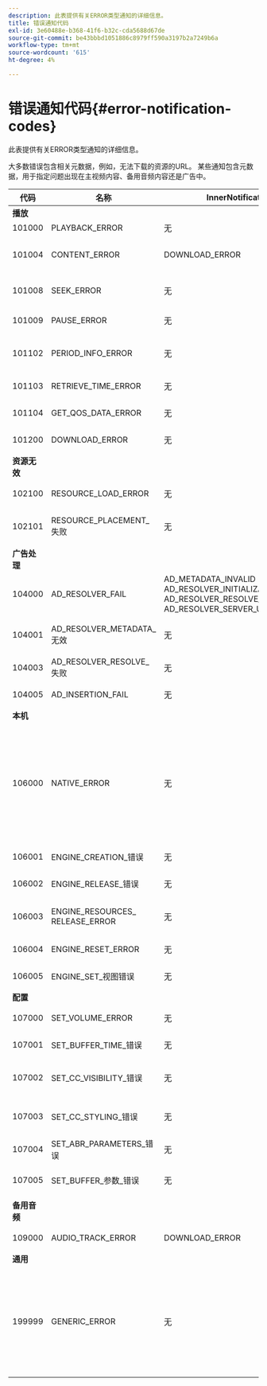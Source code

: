 ```yaml
---
description: 此表提供有关ERROR类型通知的详细信息。
title: 错误通知代码
exl-id: 3e60488e-b368-41f6-b32c-cda5688d67de
source-git-commit: be43bbbd1051886c8979ff590a3197b2a7249b6a
workflow-type: tm+mt
source-wordcount: '615'
ht-degree: 4%

---
```


# 错误通知代码{#error-notification-codes}

此表提供有关ERROR类型通知的详细信息。

<!--<a id="section_D29404228F5E4B818642CBA6A0D39546"></a>-->

大多数错误包含相关元数据，例如，无法下载的资源的URL。 某些通知包含元数据，用于指定问题出现在主视频内容、备用音频内容还是广告中。

<table frame="all" colsep="1" rowsep="1" id="table_8B61210A406A45ACBE37FC29729DDE22"> 
 <thead> 
  <tr rowsep="1"> 
   <th colname="1" class="entry"> 代码 </th> 
   <th colname="2" class="entry"> 名称 </th> 
   <th colname="3" class="entry"> InnerNotification </th> 
   <th colname="4" class="entry"> 元数据键 </th> 
   <th colname="5" class="entry"> 评论 </th> 
  </tr> 
 </thead>
 <tbody> 
  <tr rowsep="1"> 
   <td colname="1"><b>播放</b> </td> 
   <td colname="2"> </td> 
   <td colname="3"> </td> 
   <td colname="4"> </td> 
   <td colname="5"> </td> 
  </tr> 
  <tr rowsep="1"> 
   <td colname="1"><span class="codeph"> 101000 </span> </td> 
   <td colname="2"><span class="codeph"> PLAYBACK_ERROR </span> </td> 
   <td colname="3"> 无 </td> 
   <td colname="4"><span class="codeph"> 描述</span> </td> 
   <td colname="5"> </td> 
  </tr> 
  <tr rowsep="1"> 
   <td colname="1"><span class="codeph"> 101004 </span> </td> 
   <td colname="2"><span class="codeph"> CONTENT_ERROR</span> </td> 
   <td colname="3"><span class="codeph"> DOWNLOAD_ERROR</span> </td> 
   <td colname="4"> </td> 
   <td colname="5"> 下载片段或区段（视频和音频）时出错。 </td> 
  </tr> 
  <tr rowsep="1"> 
   <td colname="1"><span class="codeph"> 101008 </span> </td> 
   <td colname="2"><span class="codeph"> SEEK_ERROR </span> </td> 
   <td colname="3"> 无 </td> 
   <td colname="4"><span class="codeph"> NATIVE_ERROR_CODE </span><span class="codeph"> DESIRED_SEEK_POSITION </span><span class="codeph"> DESIRED_SEEK_PERIOD </span> </td> 
   <td colname="5"> 执行搜寻操作时出错。 </td> 
  </tr> 
  <tr rowsep="1"> 
   <td colname="1"><span class="codeph"> 101009 </span> </td> 
   <td colname="2"><span class="codeph"> PAUSE_ERROR </span> </td> 
   <td colname="3"> 无 </td> 
   <td colname="4"><span class="codeph"> 描述</span> </td> 
   <td colname="5"> 执行暂停操作时出错。 </td> 
  </tr> 
  <tr rowsep="1"> 
   <td colname="1"><span class="codeph"> 101102 </span> </td> 
   <td colname="2"><span class="codeph"> PERIOD_INFO_ERROR </span> </td> 
   <td colname="3"> 无 </td> 
   <td colname="4"><span class="codeph"> 描述 </span> </td> 
   <td colname="5"> 检索有关内容时段的信息时出错。 </td> 
  </tr> 
  <tr rowsep="1"> 
   <td colname="1"><span class="codeph"> 101103 </span> </td> 
   <td colname="2"><span class="codeph"> RETRIEVE_TIME_ERROR </span> </td> 
   <td colname="3"> 无 </td> 
   <td colname="4"><span class="codeph"> 描述 </span> </td> 
   <td colname="5"> 尝试检索播放位置时出错。 </td> 
  </tr> 
  <tr rowsep="1"> 
   <td colname="1"><span class="codeph"> 101104 </span> </td> 
   <td colname="2"><span class="codeph"> GET_QOS_DATA_ERROR </span> </td> 
   <td colname="3"> 无 </td> 
   <td colname="4"><span class="codeph"> 描述 </span> </td> 
   <td colname="5"> 尝试检索QOS信息时出错。 </td> 
  </tr> 
  <tr rowsep="1"> 
   <td colname="1"><span class="codeph"> 101200 </span> </td> 
   <td colname="2"><span class="codeph"> DOWNLOAD_ERROR </span> </td> 
   <td colname="3"> 无 </td> 
   <td colname="4"><span class="codeph"> URL </span> </td> 
   <td colname="5"> 尝试下载数据时出错。 </td> 
  </tr> 
  <tr rowsep="1"> 
   <td colname="1"><b>资源无效</b> </td> 
   <td colname="2"> </td> 
   <td colname="3"> </td> 
   <td colname="4"> </td> 
   <td colname="5"> </td> 
  </tr> 
  <tr rowsep="1"> 
   <td colname="1"><span class="codeph"> 102100 </span> </td> 
   <td colname="2"><span class="codeph"> RESOURCE_LOAD_ERROR </span> </td> 
   <td colname="3"> 无 </td> 
   <td colname="4"><span class="codeph"> 描述 </span><span class="codeph"> 资源 </span> </td> 
   <td colname="5"> 加载资源项时出错。 </td> 
  </tr> 
  <tr rowsep="1"> 
   <td colname="1"><span class="codeph"> 102101 </span> </td> 
   <td colname="2"><span class="codeph"> RESOURCE_PLACEMENT_失败 </span> </td> 
   <td colname="3"> 无 </td> 
   <td colname="4"><span class="codeph"> CONTENT_ID </span> </td> 
   <td colname="5"> 在播放时间轴上放置资源时出错。 </td> 
  </tr> 
  <tr rowsep="1"> 
   <td colname="1"><b>广告处理</b> </td> 
   <td colname="2"> </td> 
   <td colname="3"> </td> 
   <td colname="4"> </td> 
   <td colname="5"> </td> 
  </tr> 
  <tr rowsep="1"> 
   <td colname="1"><span class="codeph"> 104000 </span> </td> 
   <td colname="2"><span class="codeph"> AD_RESOLVER_FAIL </span> </td> 
   <td colname="3"><span class="codeph"> AD_METADATA_INVALID </span><span class="codeph"> AD_RESOLVER_INITIALIZATION_FAIL </span><span class="codeph"> AD_RESOLVER_RESOLVE_FAIL </span><span class="codeph"> AD_RESOLVER_SERVER_UNREACHABLE </span> </td> 
   <td colname="4"> 无 </td> 
   <td colname="5"> 无 </td> 
  </tr> 
  <tr rowsep="1"> 
   <td colname="1"><span class="codeph"> 104001 </span> </td> 
   <td colname="2"><span class="codeph"> AD_RESOLVER_METADATA_无效 </span> </td> 
   <td colname="3"> <p>无 </p> </td> 
   <td colname="4"><span class="codeph"> 描述</span> </td> 
   <td colname="5"> 由于广告元数据格式无效，广告解析失败。 </td> 
  </tr> 
  <tr rowsep="1"> 
   <td colname="1"><span class="codeph"> 104003 </span> </td> 
   <td colname="2"><span class="codeph"> AD_RESOLVER_RESOLVE_失败 </span> </td> 
   <td colname="3"> 无 </td> 
   <td colname="4"><span class="codeph"> NATIVE_ERROR_CODE </span> </td> 
   <td colname="5"> 广告插件未能解析广告。 </td> 
  </tr> 
  <tr rowsep="1"> 
   <td colname="1"><span class="codeph"> 104005 </span> </td> 
   <td colname="2"><span class="codeph"> AD_INSERTION_FAIL </span> </td> 
   <td colname="3"> 无 </td> 
   <td colname="4"><span class="codeph"> PROPOSED_AD_BREAK</span> </td> 
   <td colname="5"> 广告解析阶段失败。 </td> 
  </tr> 
  <tr rowsep="1"> 
   <td colname="1"><b>本机</b> </td> 
   <td colname="2"> </td> 
   <td colname="3"> </td> 
   <td colname="4"> </td> 
   <td colname="5"> </td> 
  </tr> 
  <tr rowsep="1"> 
   <td colname="1"><span class="codeph"> 106000 </span> </td> 
   <td colname="2"><span class="codeph"> NATIVE_ERROR </span> </td> 
   <td colname="3"> 无 </td> 
   <td colname="4"> <span class="codeph"> NATIVE_ERROR_CODE </span> <span class="codeph"> NATIVE_ERROR_NAME </span> <span class="codeph"> 描述 </span> <span class="codeph"> 描述</span> <p><b>DRM详细信息：</b> </p> <span class="codeph"> DRM_ERROR_STRING</span> <span class="codeph"> NATIVE_SUBERROR_CODE</span> </td> 
   <td colname="5"> <p>低级AVE库发出错误。 </p> <p>参见 <a href="../../../tvsdk-1.4-for-android/android-1.4-tvsdk-notification/notification-codes/native-error-summary/android-1.4-native-error-summary.md" format="html" scope="external"> NATIVE_ERROR通知的详细信息</a> 以了解有关这些元数据键值的信息。 </p> </td> 
  </tr> 
  <tr rowsep="1"> 
   <td colname="1"><span class="codeph"> 106001 </span> </td> 
   <td colname="2"><span class="codeph"> ENGINE_CREATION_错误 </span> </td> 
   <td colname="3"> 无 </td> 
   <td colname="4"><span class="codeph"> 描述 </span> </td> 
   <td colname="5"> 实例化AVE低级库时出错。 </td> 
  </tr> 
  <tr rowsep="1"> 
   <td colname="1"><span class="codeph"> 106002 </span> </td> 
   <td colname="2"><span class="codeph"> ENGINE_RELEASE_错误 </span> </td> 
   <td colname="3"> 无 </td> 
   <td colname="4"><span class="codeph"> 描述 </span> </td> 
   <td colname="5"> 释放AVE低级库时出错。 </td> 
  </tr> 
  <tr rowsep="1"> 
   <td colname="1"><span class="codeph"> 106003 </span> </td> 
   <td colname="2"><span class="codeph"> ENGINE_RESOURCES_ RELEASE_ERROR </span> </td> 
   <td colname="3"> 无 </td> 
   <td colname="4"><span class="codeph"> 描述 </span> </td> 
   <td colname="5"> 释放AVE库使用的GPU资源时出错。 </td> 
  </tr> 
  <tr rowsep="1"> 
   <td colname="1"><span class="codeph"> 106004 </span> </td> 
   <td colname="2"><span class="codeph"> ENGINE_RESET_ERROR </span> </td> 
   <td colname="3"> 无 </td> 
   <td colname="4"><span class="codeph"> 描述 </span> </td> 
   <td colname="5"> 重置AVE库时出错。 </td> 
  </tr> 
  <tr rowsep="1"> 
   <td colname="1"><span class="codeph"> 106005 </span> </td> 
   <td colname="2"><span class="codeph"> ENGINE_SET_视图错误 </span> </td> 
   <td colname="3"> 无 </td> 
   <td colname="4"><span class="codeph"> 描述</span> </td> 
   <td colname="5"> 将视图附加到AVE库时出错。 </td> 
  </tr> 
  <tr rowsep="1"> 
   <td colname="1"><b>配置</b> </td> 
   <td colname="2"> </td> 
   <td colname="3"> </td> 
   <td colname="4"> </td> 
   <td colname="5"> </td> 
  </tr> 
  <tr rowsep="1"> 
   <td colname="1"><span class="codeph"> 107000 </span> </td> 
   <td colname="2"><span class="codeph"> SET_VOLUME_ERROR </span> </td> 
   <td colname="3"> 无 </td> 
   <td colname="4"><span class="codeph"> 描述数量 </span> </td> 
   <td colname="5"> 尝试设置卷级别时出错。 </td> 
  </tr> 
  <tr rowsep="1"> 
   <td colname="1"><span class="codeph"> 107001 </span> </td> 
   <td colname="2"><span class="codeph"> SET_BUFFER_TIME_错误 </span> </td> 
   <td colname="3"> 无 </td> 
   <td colname="4"><span class="codeph"> 描述 </span><span class="codeph"> PLAY_BUFFER_TIME </span> </td> 
   <td colname="5"> 尝试更改缓冲参数时出错。 </td> 
  </tr> 
  <tr rowsep="1"> 
   <td colname="1"><span class="codeph"> 107002 </span> </td> 
   <td colname="2"><span class="codeph"> SET_CC_VISIBILITY_错误 </span> </td> 
   <td colname="3"> 无 </td> 
   <td colname="4"><span class="codeph"> 描述</span> </td> 
   <td colname="5"> 尝试更改CC磁道的可见性时出错。 </td> 
  </tr> 
  <tr rowsep="1"> 
   <td colname="1"><span class="codeph"> 107003 </span> </td> 
   <td colname="2"><span class="codeph"> SET_CC_STYLING_错误 </span> </td> 
   <td colname="3"> 无 </td> 
   <td colname="4"><span class="codeph"> 描述</span> </td> 
   <td colname="5"> 尝试更改CC磁道的样式选项时出错。 </td> 
  </tr> 
  <tr rowsep="1"> 
   <td colname="1"><span class="codeph"> 107004 </span> </td> 
   <td colname="2"><span class="codeph"> SET_ABR_PARAMETERS_错误 </span> </td> 
   <td colname="3"> 无 </td> 
   <td colname="4"><span class="codeph"> 描述 </span> </td> 
   <td colname="5"> 尝试更改ABR控制参数时出错。 </td> 
  </tr> 
  <tr rowsep="1"> 
   <td colname="1"><span class="codeph"> 107005 </span> </td> 
   <td colname="2"><span class="codeph"> SET_BUFFER_参数_错误 </span> </td> 
   <td colname="3"> 无 </td> 
   <td colname="4"><span class="codeph"> 描述 </span><span class="codeph"> INITIAL_BUFFER_TIME </span><span class="codeph"> PLAY_BUFFER_TIME </span> </td> 
   <td colname="5"> 尝试更改缓冲控制参数时出错。 </td> 
  </tr> 
  <tr rowsep="1"> 
   <td colname="1"><b>备用音频</b> </td> 
   <td colname="2"> </td> 
   <td colname="3"> </td> 
   <td colname="4"> </td> 
   <td colname="5"> </td> 
  </tr> 
  <tr rowsep="1"> 
   <td colname="1"><span class="codeph"> 109000 </span> </td> 
   <td colname="2"><span class="codeph"> AUDIO_TRACK_ERROR </span> </td> 
   <td colname="3"><span class="codeph"> DOWNLOAD_ERROR </span> </td> 
   <td colname="4"><span class="codeph"> AUDIO_TRACK_名称 </span><span class="codeph"> AUDIO_TRACK_LANGUAGE </span> </td> 
   <td colname="5"> 发生与音轨相关的错误。 </td> 
  </tr> 
  <tr rowsep="1"> 
   <td colname="1"><b>通用</b> </td> 
   <td colname="2"> </td> 
   <td colname="3"> </td> 
   <td colname="4"> </td> 
   <td colname="5"> </td> 
  </tr> 
  <tr rowsep="0"> 
   <td colname="1"><span class="codeph"> 199999 </span> </td> 
   <td colname="2"><span class="codeph"> GENERIC_ERROR</span> </td> 
   <td colname="3"> 无 </td> 
   <td colname="4"> 无 </td> 
   <td colname="5"> 标记一般错误事件。 不是由TVSDK实际发布的。 这只是一个标记，用于指示与TVSDK错误事件对应的数字代码范围的结尾。 </td> 
  </tr> 
 </tbody> 
</table>
